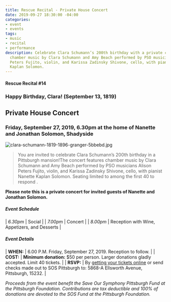 ```yaml
---
title: Rescue Recital - Private House Concert
date: 2019-09-27 18:30:00 -04:00
categories:
- event
- events
tags:
- music
- recital
- performance
description: Celebrate Clara Schumann’s 200th birthday with a private concert featuring
  chamber music by Clara Schumann and Amy Beach performed by PSO musicians Alison
  Peters Fujito, violin, and Karissa Zadinsky Shivone, cello, with pianist Nanette
  Kaplan Solomon.
---
```


#### Rescue Recital  #14

### Happy Birthday, Clara! (September 13, 1819)

## Private House Concert

### Friday, September 27, 2019, 6.30pm at the home of Nanette and Jonathan Solomon, Shadyside

![clara-schumann-1819-1896-granger-5bbebd.jpg](/uploads/clara-schumann-1819-1896-granger-5bbebd.jpg)

> You are invited to celebrate Clara Schumann’s 200th birthday in a Pittsburgh mansion!The concert features chamber music by Clara Schumann and Amy Beach performed by PSO musicians Alison Peters Fujito, violin, and Karissa Zadinsky Shivone, cello, with pianist Nanette Kaplan Solomon. Seating limited to among the first 40 to respond .

**Please note this is a private concert for invited guests of Nanette and Jonathan Solomon.**

##### **Event Schedule**

| *6.30pm*  | Social |
| *7.00pm*  | Concert |
| *8.00pm*  | Reception with Wine, Appetizers, and Desserts |

##### **Event Details**

| **WHEN:**  | 6.00 P.M. Friday, September 27, 2019. Reception to follow.  |
| **COST:**  | **Minimum donation:** $50 per person. Larger donations gladly accepted. Limit 40 tickets. |
| **RSVP:**  | By [getting your tickets online](https://squareup.com/store/save-our-symphony-pittsburgh) or send checks made out to SOS Pittsburgh to: 5868-A Ellsworth Avenue, Pittsburgh, 15232. |

*Proceeds from the event benefit the Save Our Symphony Pittsburgh Fund at the Pittsburgh Foundation.  Contributions are tax deductible and 100% of donations are devoted to the SOS Fund at the Pittsburgh Foundation.*
